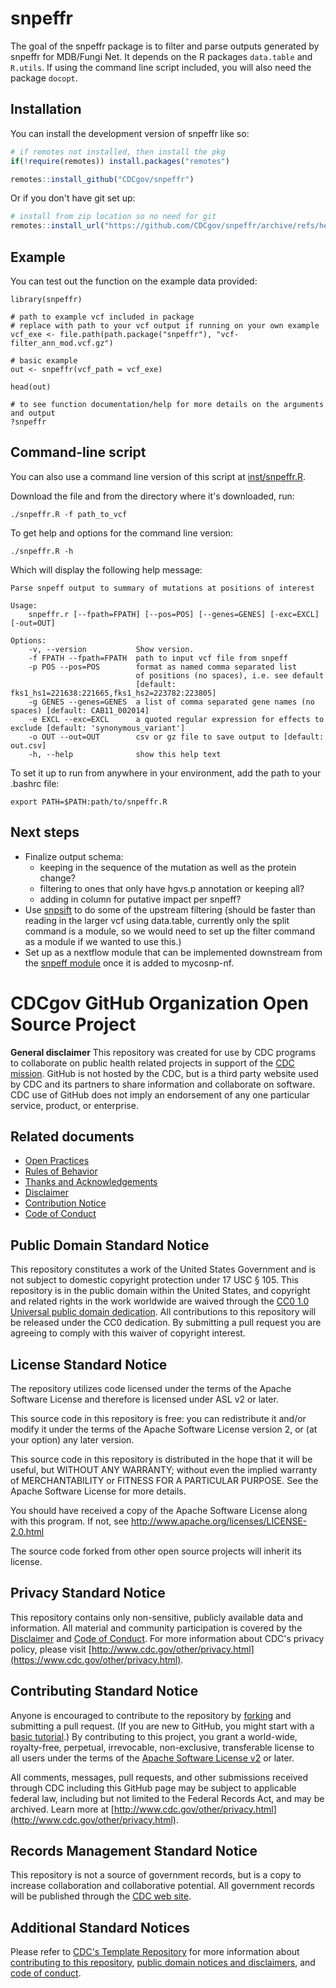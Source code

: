# snpeffr

<!-- badges: start -->
<!-- badges: end -->

The goal of the snpeffr package is to filter and parse outputs generated by snpeffr for MDB/Fungi Net.
It depends on the R packages `data.table` and `R.utils`. If using the command line 
script included, you will also need the package `docopt`.


## Installation

You can install the development version of snpeffr like so:

``` r
# if remotes not installed, then install the pkg
if(!require(remotes)) install.packages("remotes")

remotes::install_github("CDCgov/snpeffr")

```
Or if you don't have git set up:

``` r 
# install from zip location so no need for git
remotes::install_url("https://github.com/CDCgov/snpeffr/archive/refs/heads/master.zip")   

```

## Example

You can test out the function on the example data provided:

```{r example}
library(snpeffr)

# path to example vcf included in package 
# replace with path to your vcf output if running on your own example
vcf_exe <- file.path(path.package("snpeffr"), "vcf-filter_ann_mod.vcf.gz")

# basic example
out <- snpeffr(vcf_path = vcf_exe)

head(out)

# to see function documentation/help for more details on the arguments and output
?snpeffr

```

## Command-line script

You can also use a command line version of this script at [inst/snpeffr.R](inst/snpeffr.R).

Download the file and from the directory where it's downloaded, run:

```
./snpeffr.R -f path_to_vcf

```

To get help and options for the command line version:

```
./snpeffr.R -h

```
Which will display the following help message:
```
Parse snpeff output to summary of mutations at positions of interest

Usage:
    snpeffr.r [--fpath=FPATH] [--pos=POS] [--genes=GENES] [-exc=EXCL] [-out=OUT]

Options:
    -v, --version           Show version.
    -f FPATH --fpath=FPATH  path to input vcf file from snpeff
    -p POS --pos=POS        format as named comma separated list
                            of positions (no spaces), i.e. see default
                            [default: fks1_hs1=221638:221665,fks1_hs2=223782:223805]
    -g GENES --genes=GENES  a list of comma separated gene names (no spaces) [default: CAB11_002014]
    -e EXCL --exc=EXCL      a quoted regular expression for effects to exclude [default: 'synonymous_variant']
    -o OUT --out=OUT        csv or gz file to save output to [default: out.csv]
    -h, --help              show this help text
```

To set it up to run from anywhere in your environment, add the path to your .bashrc file:

```
export PATH=$PATH:path/to/snpeffr.R
```

## Next steps

- Finalize output schema: 
  - keeping in the sequence of the mutation as well as the protein change?
  - filtering to ones that only have hgvs.p annotation or keeping all?
  - adding in column for putative impact per snpeff?
- Use [snpsift](https://github.com/nf-core/modules/tree/master/modules/nf-core/snpsift) to do some of the upstream filtering (should be faster than reading in the
larger vcf using data.table, currently only the split command is a module, so we would
need to set up the filter command as a module if we wanted to use this.)
- Set up as a nextflow module that can be implemented downstream from the [snpeff module](https://github.com/nf-core/modules/tree/master/modules/nf-core/snpeff) once it
is added to mycosnp-nf.



# CDCgov GitHub Organization Open Source Project

**General disclaimer** This repository was created for use by CDC programs to collaborate on public health related projects in support of the [CDC mission](https://www.cdc.gov/about/organization/mission.htm).  GitHub is not hosted by the CDC, but is a third party website used by CDC and its partners to share information and collaborate on software. CDC use of GitHub does not imply an endorsement of any one particular service, product, or enterprise. 

## Related documents

* [Open Practices](open_practices.md)
* [Rules of Behavior](rules_of_behavior.md)
* [Thanks and Acknowledgements](thanks.md)
* [Disclaimer](DISCLAIMER.md)
* [Contribution Notice](CONTRIBUTING.md)
* [Code of Conduct](code-of-conduct.md)

## Public Domain Standard Notice
This repository constitutes a work of the United States Government and is not
subject to domestic copyright protection under 17 USC § 105. This repository is in
the public domain within the United States, and copyright and related rights in
the work worldwide are waived through the [CC0 1.0 Universal public domain dedication](https://creativecommons.org/publicdomain/zero/1.0/).
All contributions to this repository will be released under the CC0 dedication. By
submitting a pull request you are agreeing to comply with this waiver of
copyright interest.

## License Standard Notice
The repository utilizes code licensed under the terms of the Apache Software
License and therefore is licensed under ASL v2 or later.

This source code in this repository is free: you can redistribute it and/or modify it under
the terms of the Apache Software License version 2, or (at your option) any
later version.

This source code in this repository is distributed in the hope that it will be useful, but WITHOUT ANY
WARRANTY; without even the implied warranty of MERCHANTABILITY or FITNESS FOR A
PARTICULAR PURPOSE. See the Apache Software License for more details.

You should have received a copy of the Apache Software License along with this
program. If not, see http://www.apache.org/licenses/LICENSE-2.0.html

The source code forked from other open source projects will inherit its license.

## Privacy Standard Notice
This repository contains only non-sensitive, publicly available data and
information. All material and community participation is covered by the
[Disclaimer](https://github.com/CDCgov/template/blob/master/DISCLAIMER.md)
and [Code of Conduct](https://github.com/CDCgov/template/blob/master/code-of-conduct.md).
For more information about CDC's privacy policy, please visit [http://www.cdc.gov/other/privacy.html](https://www.cdc.gov/other/privacy.html).

## Contributing Standard Notice
Anyone is encouraged to contribute to the repository by [forking](https://help.github.com/articles/fork-a-repo)
and submitting a pull request. (If you are new to GitHub, you might start with a
[basic tutorial](https://help.github.com/articles/set-up-git).) By contributing
to this project, you grant a world-wide, royalty-free, perpetual, irrevocable,
non-exclusive, transferable license to all users under the terms of the
[Apache Software License v2](http://www.apache.org/licenses/LICENSE-2.0.html) or
later.

All comments, messages, pull requests, and other submissions received through
CDC including this GitHub page may be subject to applicable federal law, including but not limited to the Federal Records Act, and may be archived. Learn more at [http://www.cdc.gov/other/privacy.html](http://www.cdc.gov/other/privacy.html).

## Records Management Standard Notice
This repository is not a source of government records, but is a copy to increase
collaboration and collaborative potential. All government records will be
published through the [CDC web site](http://www.cdc.gov).

## Additional Standard Notices
Please refer to [CDC's Template Repository](https://github.com/CDCgov/template)
for more information about [contributing to this repository](https://github.com/CDCgov/template/blob/master/CONTRIBUTING.md),
[public domain notices and disclaimers](https://github.com/CDCgov/template/blob/master/DISCLAIMER.md),
and [code of conduct](https://github.com/CDCgov/template/blob/master/code-of-conduct.md).
